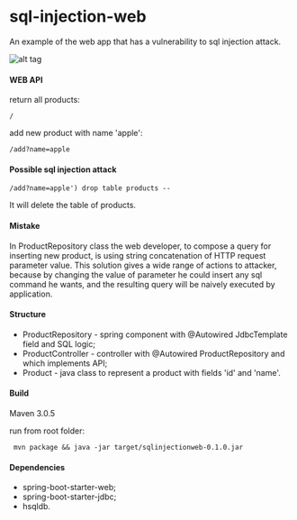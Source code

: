 # sql-injection-web
An example of the web app that has a vulnerability to sql injection attack.

![alt tag](http://imgs.xkcd.com/comics/exploits_of_a_mom.png)

#### WEB API
return all products:
```
/
```
add new product with name 'apple':
```
/add?name=apple
```

#### Possible sql injection attack
```
/add?name=apple') drop table products --
```

It will delete the table of products.

#### Mistake
In ProductRepository class the web developer, to compose a query for inserting new product, is using string concatenation of HTTP request parameter value. This solution gives a wide range of actions to attacker, because by changing the value of parameter he could insert any sql command he wants, and the resulting query will be naively executed by application.

#### Structure
- ProductRepository - spring component with @Autowired JdbcTemplate field and SQL logic;
- ProductController - controller with @Autowired ProductRepository and which implements API;
- Product - java class to represent a product with fields 'id' and 'name'.

#### Build
Maven 3.0.5

run from root folder:
```
 mvn package && java -jar target/sqlinjectionweb-0.1.0.jar
```

#### Dependencies
- spring-boot-starter-web; 
- spring-boot-starter-jdbc;
- hsqldb.


